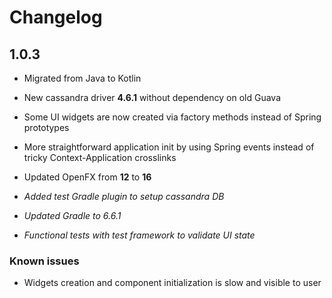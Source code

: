 # Changelog

## 1.0.3
* Migrated from Java to Kotlin
* New cassandra driver **4.6.1** without dependency on old Guava
* Some UI widgets are now created via factory methods instead of Spring prototypes
* More straightforward application init by using Spring events instead of tricky Context-Application crosslinks
* Updated OpenFX from **12** to **16**


* *Added test Gradle plugin to setup cassandra DB*
* *Updated Gradle to 6.6.1*
* *Functional tests with test framework to validate UI state*

### Known issues
* Widgets creation and component initialization is slow and visible to user

